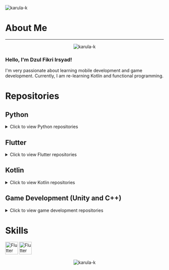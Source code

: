<p align="left">
  <img src="https://komarev.com/ghpvc/?username=karula-k&label=Profile%20views&color=0e75b6&style=flat" alt="karula-k" />
</p>

# About Me
<hr>

<p align="center">
  <img src="https://github-readme-stats.vercel.app/api?username=karula-k&show_icons=true&locale=en" alt="karula-k" />
</p>

<h3>Hello, I'm Dzul Fikri Irsyad!</h3>
<p>
  I'm very passionate about learning mobile development and game development. Currently, I am re-learning Kotlin and functional programming.
</p>

# Repositories
## Python
<details>
  <summary>Click to view Python repositories</summary>

- [Fraktal Apps](https://github.com/Karula-k/fraktal-triangle): An app to create fractal triangles or snowflakes.
- [Aplikasi Penghitung Gudang](https://github.com/Karula-k/Aplikasi-penghitung-gudang): A UI app for counting goods in a warehouse.
- [Chatbot](https://github.com/Karula-k/Project-Sistem-Terdistribusi): Team project creating a chatbot with Flask and Python.
</details>

## Flutter
<details>
  <summary>Click to view Flutter repositories</summary>

- [Palindrome App](https://github.com/Karula-k/palindromeapp): An app for checking if words are palindromes.
- [Restaurant App](https://github.com/Karula-k/RestaurantApp): Submission for Dicoding Academy, creating a restaurant app using a dummy API.
- [Github App](https://github.com/Karula-k/githubapiTesting): An app using GitHub API.
- [Food & Cafe](https://github.com/Karula-k/food_cafe): An incomplete Flutter app.
- [Match Mates](https://github.com/Juanneilp/match_mates): Capstone project in Dicoding Academy using Firebase as backend (currently inactive).
</details>

## Kotlin
<details>
  <summary>Click to view Kotlin repositories</summary>

- [Github App](https://github.com/Karula-k/Githubapp): Similar to the Flutter GitHub app, but written in Kotlin.
</details>

## Game Development (Unity and C++)
<details>
  <summary>Click to view game development repositories</summary>

- [AR Unej Map](https://github.com/Karula-k/AR-Map): Low-poly AR map at my university.
- [Petualangan Asep](https://github.com/Karula-k/Petualangan-Asep): Unity game with a story about Asep lost in the mountains and facing karma.
- [Evade](https://github.com/Karula-k/project-grafkom): A game using GLUT 3D library in C++.
- [Blue Hood](https://github.com/Karula-k/Blue-hood): Unity game where the player needs to evade red and progress through levels.
</details>

# Skills
<p align="left">
  <img src="https://www.vectorlogo.zone/logos/flutterio/flutterio-icon.svg" alt="Flutter" width="40" height="40"/>
  <img src="https://www.vectorlogo.zone/logos/flutterio/flutterio-icon.svg" alt="Flutter" width="40" height="40"/>
  <!-- Add other skills here -->
</p>

<p align="center">
  <img src="https://github-readme-streak-stats.herokuapp.com/?user=karula-k&" alt="karula-k" />
</p>
